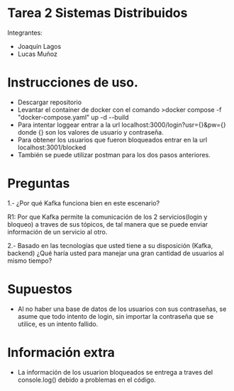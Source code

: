 # Tarea 2 Sistemas Distribuidos 
Integrantes:
- Joaquín Lagos
- Lucas Muñoz

# Instrucciones de uso.
- Descargar repositorio
- Levantar el container de docker con el comando >docker compose -f "docker-compose.yaml" up -d --build
- Para intentar loggear entrar a la url localhost:3000/login?usr={}&pw={} donde {} son los valores de usuario y contraseña.
- Para obtener los usuarios que fueron bloqueados entrar en la url localhost:3001/blocked
- También se puede utilizar postman para los dos pasos anteriores.

# Preguntas

1.- ¿Por qué Kafka funciona bien en este escenario?

R1: Por que Kafka permite la comunicación de los 2 servicios(login y bloqueo) a traves de sus tópicos, de tal manera que se puede enviar información de un servicio al otro.

2.- Basado en las tecnologías que usted tiene a su disposición (Kafka, backend) ¿Qué haría usted para manejar
una gran cantidad de usuarios al mismo tiempo?

# Supuestos
- Al no haber una base de datos de los usuarios con sus contraseñas, se asume que todo intento de login, sin importar la contraseña que se utilice, es un intento fallido.

# Información extra
- La información de los usuarion bloqueados se entrega a traves del console.log() debido a problemas en el código.
